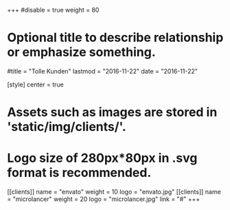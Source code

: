 +++
#disable = true
weight = 80
# Optional title to describe relationship or emphasize something.
#title = "Tolle Kunden"
lastmod = "2016-11-22"
date = "2016-11-22"

[style]
  center = true

# Assets such as images are stored in 'static/img/clients/'.
# Logo size of 280px*80px in .svg format is recommended.

[[clients]]
  name = "envato"
  weight = 10
  logo = "envato.jpg"
[[clients]]
  name = "microlancer"
  weight = 20
  logo = "microlancer.jpg"
  link = "#"
+++
